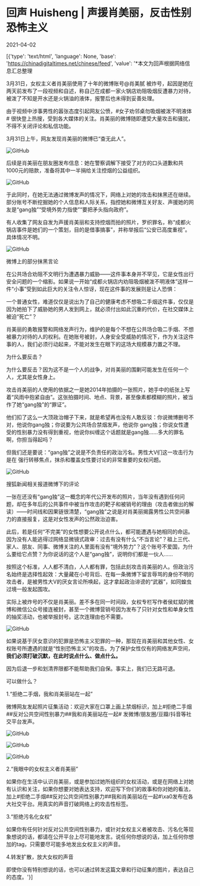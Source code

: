 # 回声 Huisheng | 声援肖美丽，反击性别恐怖主义

2021-04-02

[{'type': 'text/html', 'language': None, 'base': 'https://chinadigitaltimes.net/chinese/feed', 'value': '*本文为回声根据网络信息汇总整理

3月31日，女权主义者肖美丽使用了十年的微博账号@肖美腻 被炸号，起因是她在两天前发布了一段视频和自述，称自己在成都一家火锅店劝阻吸烟反遭暴力对待，被泼了不知是开水还是火锅油的液体，报警后也未得到妥善处理。

由于视频中涉事男性的嚣张态度引起网友公愤，#女子劝邻桌勿吸烟被泼不明液体# 很快登上热搜，受到各大媒体的关注。肖美丽的微博随即遭受大量攻击和骚扰，不得不关闭评论和私信功能。



3月31日上午，网友发现肖美丽的微博已“查无此人”。

![GitHub](https://chinadigitaltimes.net/chinese/files/2021/04/post-664338-6066d255bdece.)

后续是肖美丽在朋友圈发布信息：她在警察调解下接受了对方的口头道歉和共1000元的赔款，准备将其中一半捐给关注控烟的公益组织。

![GitHub](https://chinadigitaltimes.net/chinese/files/2021/04/post-664338-6066d25839b09.png)

于此同时，在她无法通过微博发声的情况下，网络上对她的攻击和抹黑还在继续。部分账号不断挖掘她的个人信息和人际关系，指控她和微博互关好友、声援她的网友是“gang独”“受境外势力指使”“要把矛头指向政府”。

有人收集了网友自发为声援肖美丽和支持控烟而拍的照片，罗织罪名，称“成都火锅店事件是她们的一个策划，目的是借事搞事”，并称举报后“公安已高度重视”。具体情况不明。

![GitHub](https://chinadigitaltimes.net/chinese/files/2021/04/post-664338-6066d25ab4be2.)

微博上的部分抹黑言论

在公共场合劝阻不文明行为遭遇暴力威胁——这件事本身并不罕见，它是女性出行安全问题的一个缩影。如果说一开始“成都火锅店内劝阻吸烟被泼不明液体”这样一件“小事”受到如此巨大的关注令人惊讶，现在这件事的发展则是让人恐惧：

一个普通女性，难道仅仅是说出为了自己的健康考虑不想吸二手烟这件事，仅仅是因为她拍下了威胁她的男人发到网上，就必须付出如此沉重的代价，在社交媒体上被迫“死亡”？

肖美丽的勇敢报警和网络发声行为，维护的是每个不想在公共场合吸二手烟、不想被暴力对待的人的权利。在她账号被封，人身安全受威胁的情况下，作为关注这件事的人，我们必须行动起来，不能对发生在眼下的这场大规模暴力置之不理。

为什么要反击？

为什么要反击？因为这不是一个人的战争，对肖美丽的围剿可能发生在任何一个人，尤其是女性身上。

攻击肖美丽的人使用的依据之一是她2014年拍摄的一张照片，她手中的纸张上写着“风雨中抱紧自由”。这张拍摄时间、地点、背景，甚至像素都模糊的照片，被当作了她“gang独”的“罪证”。

他们扣了这么一大顶政治帽子下来，就是希望再也没有人敢反驳：你说微博删号不对，他说你gang独；你说要为公共场合禁烟发声，他说你 gang独；你说女性遭受的性别暴力没有得到重视，他说你纠缠这个话题就是gang独……多大的罪名啊，你担当得起吗？

但我们还是要说：“gang独”之说是不负责任的政治污名。男性大V们这一攻击行为是在 强行转移焦点，抹杀和覆盖女性要讨论的非常重要的女权问题。

![GitHub](https://chinadigitaltimes.net/chinese/files/2021/04/post-664338-6066d25c96571.)

搜狐新闻相关报道微博下的评论

一张在还没有“gang独”这一概念的年代公开发布的照片，当年没有遇到任何问题，却在多年后的公共事件中被当作攻击的靶子和被销号的理由（攻击者做出的解读）——时间线和因果链很清楚，“gang独”之说是对肖美丽揭露男性公共空间暴力的直接报复，这是对女性发声的公然政治迫害。

此后，若是任何“不完美”的女性想要公开说点什么，都可能遭遇与她相同的命运。因为没有人能逃得过网络显微镜式政审：过去有没有什么“不当言论”？祖上三代、家人、朋友、同事、微博关注的人里面有没有“境外势力”？这个账号不爱国，为什么要给它点赞？为你说话的这个人是“gang独”，说明你们都是一伙人……

按照这个标准，人人都不清白，人人都有罪，包括此刻攻击肖美丽的人。但政治污名始终是选择性起效：大量藏在小号背后、在每一条微博下留言辱骂的身份不明的攻击者，是被男性大V的厌女言论所唤起，这才拿起政治诽谤的“武器”，如同蝗虫过境一般发起围攻。

实际上被炸号的不仅是肖美丽。差不多在同一时间段，女权专栏写作者侯虹斌的微博和微信公众号接连被封，甚至一个微博营销号因为发布了只针对女性和单身女性的抽奖活动，也被举报封号。这次连理由也不需要。

![GitHub](https://chinadigitaltimes.net/chinese/files/2021/04/post-664338-6066d25e703ff.png)

如果说基于厌女意识的犯罪是恐怖主义犯罪的一种，那现在肖美丽和其他女性、女权账号所遭遇的就是“性别恐怖主义”的攻击。为了保护女性仅有的网络发声空间，**我们必须打破沉默，在此时说点什么、做点什么。**

因为后退一步和划清界限都不能帮助我们自保。事实上，我们已无路可退。

可以做什么？

1.“拒绝二手烟，我和肖美丽站在一起”

微博网友发起照片征集活动：欢迎大家在口罩上画上禁烟标识，加上#拒绝二手烟##反对公共空间性别暴力##我和肖美丽站在一起# 发微博/朋友圈/豆瓣/抖音等社交平台发声。

![GitHub](https://chinadigitaltimes.net/chinese/files/2021/04/post-664338-6066d260ad0a1.)

![GitHub](https://chinadigitaltimes.net/chinese/files/2021/04/post-664338-6066d262e6c53.)

![GitHub](https://chinadigitaltimes.net/chinese/files/2021/04/post-664338-6066d2655af9c.)

2.“我眼中的女权主义者肖美丽”

如果你在生活中认识肖美丽，或是参加过她所组织的女权活动，或是在网络上对她有认识和关注，如果你想要对她表达支持，欢迎写下你们的故事和你对她的看法，加上#拒绝二手烟##反对公共空间性别暴力##我和肖美丽站在一起#\xa0发布在各大社交平台。用真实的声音打破网络上的攻击性标签。

3.“拒绝污名化女权”

如果你有任何针对反对公共空间性别暴力，或针对女权主义者被攻击、污名化等现象想说的话，都请在公开平台上尽可能地发言。说任何你想说的话，加上任何你想加的tag，只需要尽可能多地发出女权主义的声音。

4.转发扩散，放大女权的声音

即使你没有特别想说的话，也可以通过转发这篇文章和行动征集的图片，表达自己的态度。'}]